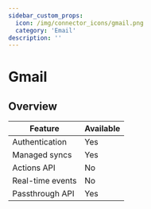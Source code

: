 ```yaml
---
sidebar_custom_props:
  icon: /img/connector_icons/gmail.png
  category: 'Email'
description: ''
---
```


# Gmail

## Overview

| Feature                            | Available |
| ---------------------------------- | --------- |
| Authentication                     | Yes       |
| Managed syncs                      | Yes       |
| Actions API                        | No        |
| Real-time events                   | No        |
| Passthrough API                    | Yes       |
